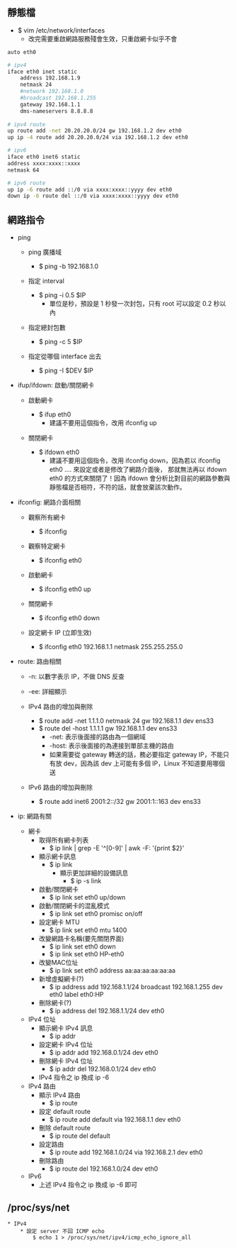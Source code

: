 ## 靜態檔
* $ vim /etc/network/interfaces
    * 改完需要重啟網路服務殘會生效，只重啟網卡似乎不會
```bash
auto eth0

# ipv4
iface eth0 inet static
    address 192.168.1.9
    netmask 24
    #network 192.168.1.0
    #broadcast 192.168.1.255
    gateway 192.168.1.1
    dms-nameservers 8.8.8.8
    
# ipv4 route
up route add -net 20.20.20.0/24 gw 192.168.1.2 dev eth0
up ip -4 route add 20.20.20.0/24 via 192.168.1.2 dev eth0

# ipv6
iface eth0 inet6 static
address xxxx:xxxx::xxxx
netmask 64

# ipv6 route
up ip -6 route add ::/0 via xxxx:xxxx::yyyy dev eth0
down ip -6 route del ::/0 via xxxx:xxxx::yyyy dev eth0
```


## 網路指令
* ping
    * ping 廣播域
        * $ ping -b 192.168.1.0

    * 指定 interval
        * $ ping -i 0.5 $IP
            * 單位是秒，預設是 1 秒發一次封包，只有 root 可以設定 0.2 秒以內

    * 指定總封包數
        * $ ping -c 5 $IP

    * 指定從哪個 interface 出去
        * $ ping -I $DEV $IP

* ifup/ifdown: 啟動/關閉網卡
    * 啟動網卡
         * $ ifup eth0
            * 建議不要用這個指令，改用 ifconfig up

    * 關閉網卡
        * $ ifdown eth0
            * 建議不要用這個指令，改用 ifconfig down，因為若以 ifconfig eth0 .... 來設定或者是修改了網路介面後， 那就無法再以 ifdown eth0 的方式來關閉了！因為 ifdown 會分析比對目前的網路參數與靜態檔是否相符，不符的話，就會放棄該次動作。

* ifconfig: 網路介面相關
    * 觀察所有網卡
        * $ ifconfig

    * 觀察特定網卡
        * $ ifconfig eth0

    * 啟動網卡
        * $ ifconfig eth0 up

    * 關閉網卡
        * $ ifconfig eth0 down

    * 設定網卡 IP (立即生效)
        * $ ifconfig eth0 192.168.1.1 netmask 255.255.255.0

* route:  路由相關
    * -n: 以數字表示 IP，不做 DNS 反查
    * -ee: 詳細顯示

    * IPv4 路由的增加與刪除
        * $ route add -net 1.1.1.0 netmask 24 gw 192.168.1.1 dev ens33
        * $ route del -host 1.1.1.1 gw 192.168.1.1 dev ens33
            * -net: 表示後面接的路由為一個網域
            * -host: 表示後面接的為連接到單部主機的路由
            * 如果需要從 gateway 轉送的話，務必要指定 gateway IP，不能只有放 dev，因為該 dev 上可能有多個 IP，Linux 不知道要用哪個送

    * IPv6 路由的增加與刪除
        * $ route add inet6 2001:2::/32 gw 2001:1::163 dev ens33 

* ip: 網路有關
    * 網卡
        * 取得所有網卡列表
            * $ ip link | grep -E '^[0-9]' | awk -F: '{print $2}'
        * 顯示網卡訊息
            * $ ip link
                * 顯示更加詳細的設備訊息
                    * $ ip -s link
        * 啟動/關閉網卡
            * $ ip link set eth0 up/down
        * 啟動/關閉網卡的混亂模式
            * $ ip link set eth0 promisc on/off
        * 設定網卡 MTU
            * $ ip link set eth0 mtu 1400
        * 改變網路卡名稱(要先關閉界面)
            * $ ip link set eth0 down
            * $ ip link set eth0 HP-eth0
        * 改變MAC位址
            * $ ip link set eth0 address aa:aa:aa:aa:aa:aa
        * 新增虛擬網卡(?)
            * $ ip address add 192.168.1.1/24 broadcast 192.168.1.255 dev eth0 label eth0:HP
        * 刪除網卡(?)
            * $ ip address del 192.168.1.1/24 dev eth0
    * IPv4 位址
        * 顯示網卡 IPv4 訊息
            * $ ip addr
        * 設定網卡 IPv4 位址
            * $ ip addr add 192.168.0.1/24 dev eth0
        * 刪除網卡 IPv4 位址
            * $ ip addr del 192.168.0.1/24 dev eth0
        * IPv4 指令之 ip 換成 ip -6
    * IPv4 路由
        * 顯示 IPv4 路由
            * $ ip route
        * 設定 default route
            * $ ip route add default via 192.168.1.1 dev eth0
        * 刪除 default route
            * $ ip route del default
        * 設定路由
            * $ ip route add 192.168.1.0/24 via 192.168.2.1 dev eth0
        * 刪除路由
            * $ ip route del 192.168.1.0/24 dev eth0
    * IPv6 
        * 上述 IPv4 指令之 ip 換成 ip -6 即可

## /proc/sys/net
    * IPv4
        * 設定 server 不回 ICMP echo
            $ echo 1 > /proc/sys/net/ipv4/icmp_echo_ignore_all
